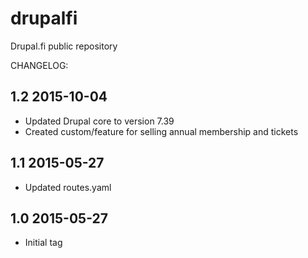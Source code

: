 drupalfi
========

Drupal.fi public repository


CHANGELOG:

1.2 2015-10-04
--------------
- Updated Drupal core to version 7.39
- Created custom/feature for selling annual membership and tickets

1.1 2015-05-27
--------------
- Updated routes.yaml

1.0 2015-05-27
--------------
- Initial tag
